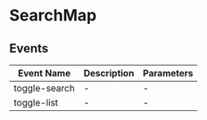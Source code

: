 # SearchMap

## Events

<!-- @vuese:SearchMap:events:start -->
|Event Name|Description|Parameters|
|---|---|---|
|toggle-search|-|-|
|toggle-list|-|-|

<!-- @vuese:SearchMap:events:end -->


